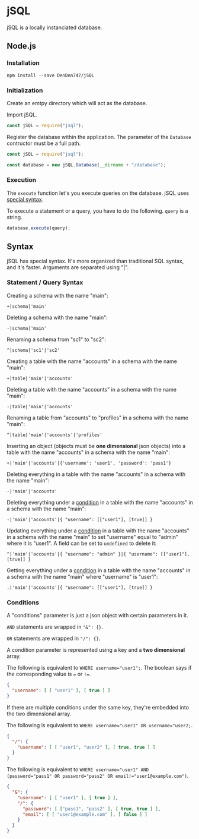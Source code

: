 # jSQL

jSQL is a locally instanciated database.

## Node.js

### Installation

```
npm install --save DenDen747/jSQL
```

### Initialization

Create an emtpy directory which will act as the database.

Import jSQL.

```javascript
const jSQL = require("jsql");
```

Register the database within the application. The parameter of the ``Database`` contructor must be a full path.

```javascript
const jSQL = require("jsql");

const database = new jSQL.Database(__dirname + "/database");
```

### Execution

The ``execute`` function let's you execute queries on the database. jSQL uses [special syntax](#Syntax).

To execute a statement or a query, you have to do the following. ``query`` is a string.

```javascript
database.execute(query);
```

## Syntax

jSQL has special syntax. It's more organized than traditional SQL syntax, and it's faster. Arguments are separated using "|".

### Statement / Query Syntax

Creating a schema with the name "main":

```
+|schema|'main'
```

Deleting a schema with the name "main":

```
-|schema|'main'
```

Renaming a schema from "sc1" to "sc2":

```
^|schema|'sc1'|'sc2'
```

Creating a table with the name "accounts" in a schema with the name "main":

```
+|table|'main'|'accounts'
```

Deleting a table with the name "accounts" in a schema with the name "main":

```
-|table|'main'|'accounts'
```

Renaming a table from "accounts" to "profiles" in a schema with the name "main":

```
^|table|'main'|'accounts'|'profiles'
```

Inserting an object (objects must be **one dimensional** json objects) into a table with the name "accounts" in a schema with the name "main":

```
+|'main'|'accounts'|{'username': 'user1', 'password': 'pass1'}
```

Deleting everything in a table with the name "accounts" in a schema with the name "main":

```
-|'main'|'accounts'
```

Deleting everything under a [condition](#Conditions) in a table with the name "accounts" in a schema with the name "main":

```
-|'main'|'accounts'|{ "username": [["user1"], [true]] }
```

Updating everything under a [condition](#Conditions) in a table with the name "accounts" in a schema with the name "main" to set "username" equal to "admin" where it is "user1". A field can be set to ``undefined`` to delete it:

```
^|'main'|'accounts'|{ "username": "admin" }|{ "username": [["user1"], [true]] }
```

Getting everything under a [condition](#Conditions) in a table with the name "accounts" in a schema with the name "main" where "username" is "user1":

```
.|'main'|'accounts'|{ "username": [["user1"], [true]] }
```

### Conditions

A "conditions" parameter is just a json object with certain parameters in it.

``AND`` statements are wrapped in ``"&": {}``.

``OR`` statements are wrapped in ``"/": {}``.

A condition parameter is represented using a key and a **two dimensional** array.

The following is equivalent to ``WHERE username="user1";``. The boolean says if the corresponding value is ``=`` or ``!=``.

```json
{
  "username": [ [ "user1" ], [ true ] ]
}
```

If there are multiple conditions under the same key, they're embedded into the two dimensional array.

The following is equivalent to ``WHERE username="user1" OR username="user2;``.

```json
{
  "/": {
    "username": [ [ "user1", "user2" ], [ true, true ] ]
  }
}
```

The following is equivalent to ``WHERE username="user1" AND (password="pass1" OR password="pass2" OR email!="user1@example.com")``.

```json
{
  "&": {
    "username": [ [ "user1" ], [ true ] ],
    "/": {
      "password": [ ["pass1", "pass2" ], [ true, true ] ],
      "email": [ [ "user1@example.com" ], [ false ] ]
    }
  }
}
```
